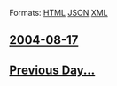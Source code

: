 
Formats: [HTML](2004/08/17/index.html)  [JSON](2004/08/17/index.json)  [XML](2004/08/17/index.xml)  

## [2004-08-17](/news/2004/08/17/index.md)

## [Previous Day...](/news/2004/08/16/index.md)

